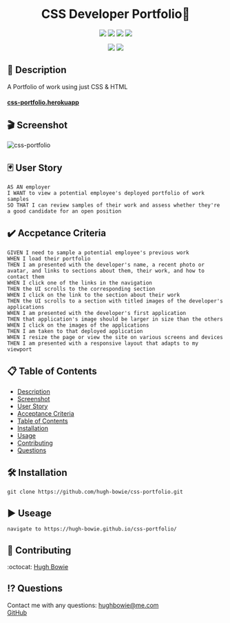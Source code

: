 <h1 align="center">CSS Developer Portfolio🚀</h1>

<p align="center">
    <img src="https://img.shields.io/github/repo-size/hugh-bowie/css-portfolio" />
    <img src="https://img.shields.io/github/languages/top/hugh-bowie/css-portfolio"  />
    <img src="https://img.shields.io/github/issues/hugh-bowie/css-portfolio" />
    <img src="https://img.shields.io/github/last-commit/hugh-bowie/css-portfolio" >

</p>
<p align="center">
    <img src="https://img.shields.io/badge/CSS-33cc33" />
    <img src="https://img.shields.io/badge/HTML-ff4d4d"  />
</p>

## 📓 Description

A Portfolio of work using just CSS & HTML

#### [css-portfolio.herokuapp](https://css-portfolio-hb.herokuapp.com/#/portfolio)

## 🎬 Screenshot

![css-portfolio](./src/assets/images/css-portfolio.gif)

## 🃏 User Story

```
AS AN employer
I WANT to view a potential employee's deployed portfolio of work samples
SO THAT I can review samples of their work and assess whether they're a good candidate for an open position
```

## ✔️ Accpetance Criteria

```
GIVEN I need to sample a potential employee's previous work
WHEN I load their portfolio
THEN I am presented with the developer's name, a recent photo or avatar, and links to sections about them, their work, and how to contact them
WHEN I click one of the links in the navigation
THEN the UI scrolls to the corresponding section
WHEN I click on the link to the section about their work
THEN the UI scrolls to a section with titled images of the developer's applications
WHEN I am presented with the developer's first application
THEN that application's image should be larger in size than the others
WHEN I click on the images of the applications
THEN I am taken to that deployed application
WHEN I resize the page or view the site on various screens and devices
THEN I am presented with a responsive layout that adapts to my viewport
```

## 📋 Table of Contents

-   [Description](#description)
-   [Screenshot](#Screenshot)
-   [User Story](#user-story)
-   [Acceptance Criteria](#acceptance-criteria)
-   [Table of Contents](#table-of-contents)
-   [Installation](#installation)
-   [Usage](#usage)
-   [Contributing](#contributing)
-   [Questions](#questions)

## 🛠 Installation

`git clone https://github.com/hugh-bowie/css-portfolio.git`

## ▶️ Useage

`navigate to https://hugh-bowie.github.io/css-portfolio/`

## 🍻 Contributing

:octocat: [Hugh Bowie](https://github.com/hugh-bowie)

## ⁉️ Questions

Contact me with any questions: [hughbowie@me.com](mailto:hughbowie@me.com)<br />[GitHub](https://github.com/hugh-bowie)<br />
